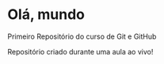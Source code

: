 # Olá, mundo
 Primeiro Repositório do curso de Git e GitHub

Repositório criado durante uma aula ao vivo!
